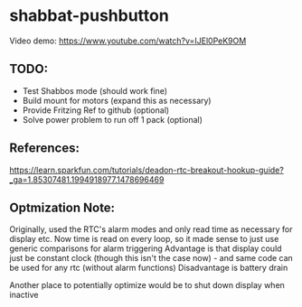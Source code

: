 # shabbat-pushbutton

Video demo: https://www.youtube.com/watch?v=IJEl0PeK9OM

## TODO:
* Test Shabbos mode (should work fine)
* Build mount for motors (expand this as necessary)
* Provide Fritzing Ref to github (optional)
* Solve power problem to run off 1 pack (optional)

## References:
https://learn.sparkfun.com/tutorials/deadon-rtc-breakout-hookup-guide?_ga=1.85307481.1994918977.1478696469

## Optmization Note:
Originally, used the RTC's alarm modes and only read time as necessary for display etc.
Now time is read on every loop, so it made sense to just use generic comparisons for alarm triggering
Advantage is that display could just be constant clock (though this isn't the case now) - and same code can be used for any rtc (without alarm functions)
Disadvantage is battery drain

Another place to potentially optimize would be to shut down display when inactive
